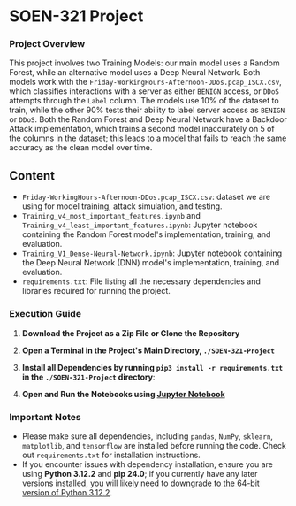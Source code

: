 # SOEN-321 Project

### Project Overview
This project involves two Training Models: our main model uses a Random Forest, while an alternative model uses a Deep Neural Network.
Both models work with the `Friday-WorkingHours-Afternoon-DDos.pcap_ISCX.csv`, which classifies interactions with a server as either `BENIGN` access, or `DDoS` attempts through the `Label` column.
The models use 10% of the dataset to train, while the other 90% tests their ability to label server access as `BENIGN` or `DDoS`.
Both the Random Forest and Deep Neural Network have a Backdoor Attack implementation, which trains a second model inaccurately on 5 of the columns in the dataset; this leads to a model that fails to reach the same accuracy as the clean model over time.

## Content
- `Friday-WorkingHours-Afternoon-DDos.pcap_ISCX.csv`: dataset we are using for model training, attack simulation, and testing.
- `Training_v4_most_important_features.ipynb` and `Training_v4_least_important_features.ipynb`: Jupyter notebook containing the Random Forest model's implementation, training, and evaluation.
- `Training_V1_Dense-Neural-Network.ipynb`: Jupyter notebook containing the Deep Neural Network (DNN) model's implementation, training, and evaluation.
- `requirements.txt`: File listing all the necessary dependencies and libraries required for running the project.

### Execution Guide 
1. **Download the Project as a Zip File or Clone the Repository**
   
2. **Open a Terminal in the Project's Main Directory, `./SOEN-321-Project`**

3. **Install all Dependencies by running `pip3 install -r requirements.txt` in the `./SOEN-321-Project` directory**:

4. **Open and Run the Notebooks using [Jupyter Notebook](https://jupyter.org/install)**

### Important Notes

- Please make sure all dependencies, including `pandas`, `NumPy`, `sklearn`, `matplotlib`, and `tensorflow` are installed before running the code. Check out `requirements.txt` for installation instructions.
- If you encounter issues with dependency installation, ensure you are using **Python 3.12.2** and **pip 24.0**; if you currently have any later versions installed, you will likely need to [downgrade to the 64-bit version of Python 3.12.2](https://www.python.org/downloads/release/python-3122/).
